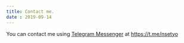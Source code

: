 ```yaml
---
title: Contact me.
date : 2019-09-14
---
```


You can contact me using [Telegram Messenger](https://telegram.org/) at 
https://t.me/nsetyo